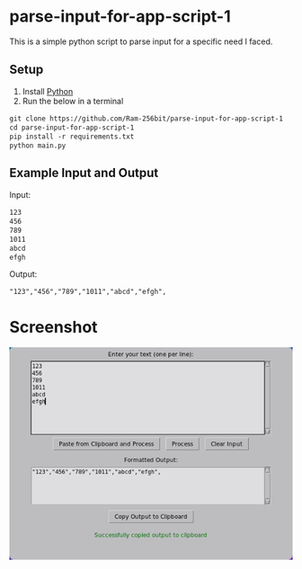 # parse-input-for-app-script-1
This is a simple python script to parse input for a specific need I faced.

## Setup
1. Install [Python](https://www.python.org/downloads/)
2. Run the below in a terminal
```
git clone https://github.com/Ram-256bit/parse-input-for-app-script-1
cd parse-input-for-app-script-1
pip install -r requirements.txt
python main.py
```

## Example Input and Output
Input:
```
123
456
789
1011
abcd
efgh
```
Output:
```
"123","456","789","1011","abcd","efgh",
```
# Screenshot
![screenshot](./screenshot.png)
